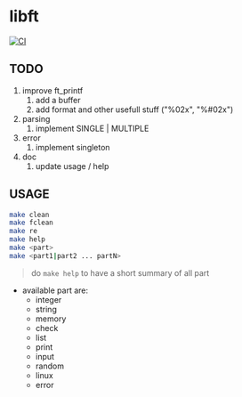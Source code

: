 # libft

[![CI](https://github.com/Pixailz/ft_libft/actions/workflows/CI.yml/badge.svg)](https://github.com/Pixailz/ft_libft/actions/workflows/CI.yml)

## TODO

1. improve ft_printf
   1. add a buffer
   1. add format and other usefull stuff ("%02x", "%#02x")
1. parsing
   1. implement SINGLE | MULTIPLE
1. error
   1. implement singleton
1. doc
   1. update usage / help

## USAGE

```bash
make clean
make fclean
make re
make help
make <part>
make <part1|part2 ... partN>
```

> do `make help` to have a short summary of all part

- available part are:
	- integer
	- string
	- memory
	- check
	- list
	- print
	- input
	- random
	- linux
	- error
